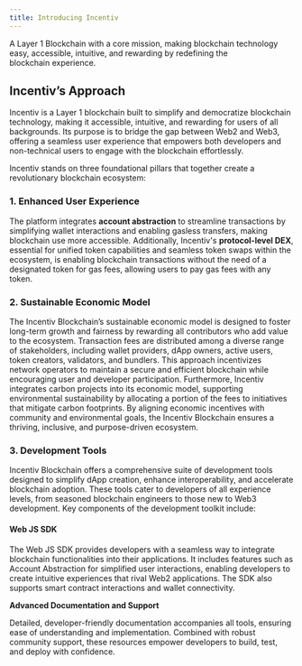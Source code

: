 ```yaml
---
title: Introducing Incentiv
---
```


A Layer 1 Blockchain with a core mission, making blockchain technology easy, accessible, intuitive, and rewarding by redefining the blockchain experience.

## Incentiv’s Approach

Incentiv is a Layer 1 blockchain built to simplify and democratize blockchain technology, making it accessible, intuitive, and rewarding for users of all backgrounds. Its purpose is to bridge the gap between Web2 and Web3, offering a seamless user experience that empowers both developers and non-technical users to engage with the blockchain effortlessly.

Incentiv stands on three foundational pillars that together create a revolutionary blockchain ecosystem:

### 1. Enhanced User Experience

The platform integrates **account abstraction** to streamline transactions by simplifying wallet interactions and enabling gasless transfers, making blockchain use more accessible. Additionally, Incentiv's **protocol-level DEX**, essential for unified token capabilities and seamless token swaps within the ecosystem, is enabling blockchain transactions without the need of a designated token for gas fees, allowing users to pay gas fees with any token.

### 2. Sustainable Economic Model

The Incentiv Blockchain’s sustainable economic model is designed to foster long-term growth and fairness by rewarding all contributors who add value to the ecosystem. Transaction fees are distributed among a diverse range of stakeholders, including wallet providers, dApp owners, active users, token creators, validators, and bundlers. This approach incentivizes network operators to maintain a secure and efficient blockchain while encouraging user and developer participation. Furthermore, Incentiv integrates carbon projects into its economic model, supporting environmental sustainability by allocating a portion of the fees to initiatives that mitigate carbon footprints. By aligning economic incentives with community and environmental goals, the Incentiv Blockchain ensures a thriving, inclusive, and purpose-driven ecosystem.

### 3. Development Tools

Incentiv Blockchain offers a comprehensive suite of development tools designed to simplify dApp creation, enhance interoperability, and accelerate blockchain adoption. These tools cater to developers of all experience levels, from seasoned blockchain engineers to those new to Web3 development. Key components of the development toolkit include:

#### Web JS SDK

The Web JS SDK provides developers with a seamless way to integrate blockchain functionalities into their applications. It includes features such as Account Abstraction for simplified user interactions, enabling developers to create intuitive experiences that rival Web2 applications. The SDK also supports smart contract interactions and wallet connectivity.

**Advanced Documentation and Support**

Detailed, developer-friendly documentation accompanies all tools, ensuring ease of understanding and implementation. Combined with robust community support, these resources empower developers to build, test, and deploy with confidence.